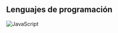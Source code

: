 ## Lenguajes de programación

![JavaScript]([[https://img.shields.io/badge/logo-javascript-blue?logo=javascript](https://acortar.link/AcWbif)](https://img.icons8.com/color/48/javascript--v1.png))

<!--
**adrianhz22/adrianhz22** is a ✨ _special_ ✨ repository because its `README.md` (this file) appears on your GitHub profile.

Here are some ideas to get you started:

- 🔭 I’m currently working on ...
- 🌱 I’m currently learning ...
- 👯 I’m looking to collaborate on ...
- 🤔 I’m looking for help with ...
- 💬 Ask me about ...
- 📫 How to reach me: ...
- 😄 Pronouns: ...
- ⚡ Fun fact: ...
-->
